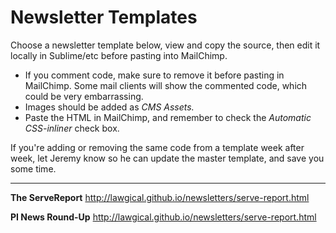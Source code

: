 # Newsletter Templates

Choose a newsletter template below, view and copy the source, then edit it locally in Sublime/etc before pasting into MailChimp.

* If you comment code, make sure to remove it before pasting in MailChimp. Some mail clients will show the commented code, which could be very embarrassing.
* Images should be added as *CMS Assets.*
* Paste the HTML in MailChimp, and remember to check the *Automatic CSS-inliner* check box.

If you're adding or removing the same code from a template week after week, let Jeremy know so he can update the master template, and save you some time.

---

**The ServeReport**
http://lawgical.github.io/newsletters/serve-report.html

**PI News Round-Up**
http://lawgical.github.io/newsletters/serve-report.html
